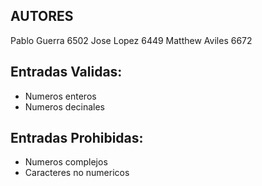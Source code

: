 ## AUTORES

  Pablo Guerra 6502
  Jose Lopez 6449 
  Matthew Aviles 6672

## Entradas Validas:
  - Numeros enteros
  - Numeros decinales
  
## Entradas Prohibidas:
  - Numeros complejos
  - Caracteres no numericos

  
